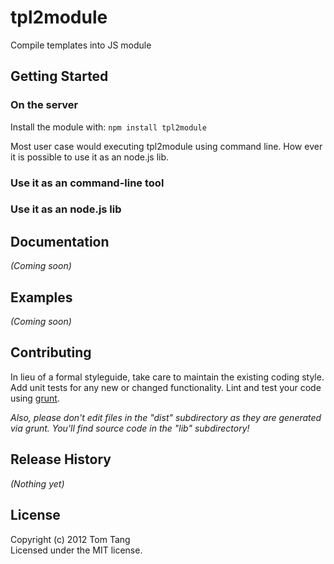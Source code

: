 # tpl2module

Compile templates into JS module

## Getting Started
### On the server
Install the module with: `npm install tpl2module`

Most user case would executing tpl2module using command line.
How ever it is possible to use it as an node.js lib.

### Use it as an command-line tool

### Use it as an node.js lib

## Documentation
_(Coming soon)_

## Examples
_(Coming soon)_

## Contributing
In lieu of a formal styleguide, take care to maintain the existing coding style. Add unit tests for any new or changed functionality. Lint and test your code using [grunt](http://gruntjs.com/).

_Also, please don't edit files in the "dist" subdirectory as they are generated via grunt. You'll find source code in the "lib" subdirectory!_

## Release History
_(Nothing yet)_

## License
Copyright (c) 2012 Tom Tang  
Licensed under the MIT license.
